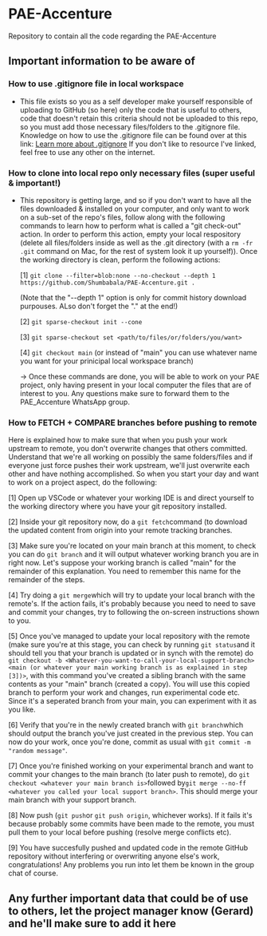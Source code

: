 # PAE-Accenture
Repository to contain all the code regarding the PAE-Accenture 

## Important information to be aware of

### How to use .gitignore file in local workspace
  * This file exists so you as a self developer make yourself responsible of uploading to GitHub (so here) only the code that is useful to others, code that doesn't retain this criteria should not be uploaded to this repo, so you must add those necessary files/folders to the .gitignore file. Knowledge on how to use the .gitignore file can be found over at this link: [Learn more about .gitignore](https://git-scm.com/docs/gitignore)
If you don't like to resource I've linked, feel free to use any other on the internet.

### How to clone into local repo only necessary files (super useful & important!)
  * This repository is getting large, and so if you don't want to have all the files downloaded & installed on your computer, and only want to work on a sub-set of the repo's files, follow along with the following commands to learn how to perform what is called a "git check-out" action. In order to perform this action, empty your local respository (delete all files/folders inside as well as the .git directory (with a `rm -fr .git` command on Mac, for the rest of system look it up yourself)). Once the working directory is clean, perform the following actions:

    [1] `git clone --filter=blob:none --no-checkout --depth 1 https://github.com/Shumbabala/PAE-Accenture.git .`
    
    (Note that the "--depth 1" option is only for commit history download purpouses. ALso don't forget the "." at the end!)
    
    [2] `git sparse-checkout init --cone`
    
    [3] `git sparse-checkout set <path/to/files/or/folders/you/want>`
    
    [4] `git checkout main` (or instead of "main" you can use whatever name you want for your prinicipal local workspace branch)

    -> Once these commands are done, you will be able to work on your PAE project, only having present in your local computer the files that are of interest to you. Any questions make sure to forward them to the PAE_Accenture WhatsApp group.

### How to FETCH + COMPARE branches before pushing to remote

Here is explained how to make sure that when you push your work upstream to remote, you don't overwrite changes that others committed. Understand that we're all working on possibly the same folders/files and if everyone just force pushes their work upstream, we'll just overwrite each other and have nothing accomplished. So when you start your day and want to work on a project aspect, do the following:

 [1] Open up VSCode or whatever your working IDE is and direct yourself to the working directory where you have your git repository installed.
 
 [2] Inside your git repository now, do a `git fetch`command (to download the updated content from origin into your remote tracking branches.
 
 [3]  Make sure you're located on your main branch at this moment, to check you can do `git branch` and it will output whatever working branch you are in right now. Let's suppose your working branch is called "main" for the remainder of this explanation. You need to remember this name for the remainder of the steps.
 
 [4] Try doing a `git merge`which will try to update your local branch with the remote's. If the action fails, it's probably because you need to need to save and commit your changes, try to following the on-screen instructions shown to you. 
 
 [5] Once you've managed to update your local repository with the remote (make sure you're at this stage, you can check by running `git status`and it should tell you that your branch is updated or in synch with the remote) do `git checkout -b <Whatever-you-want-to-call-your-local-support-branch> <main (or whatever your main working branch is as explained in step [3])>`, with this command you've created a sibling branch with the same contents as your "main" branch (created a copy). You will use this copied branch to perform your work and changes, run experimental code etc. Since it's a seperated branch from your main, you can experiment with it as you like.
 
 [6] Verify that you're in the newly created branch with `git branch`which should output the branch you've just created in the previous step. You can now do your work, once you're done, commit as usual with `git commit -m "random message"`.
 
 [7] Once you're finished working on your experimental branch and want to commit your changes to the main branch (to later push to remote), do `git checkout <whatever your main branch is>`followed by`git merge --no-ff <whatever you called your local support branch>`. This should merge your main branch with your support branch.
 
 [8] Now push (`git push`or `git push origin`, whichever works). If it fails it's because probably some commits have been made to the remote, you must pull them to your local before pushing (resolve merge conflicts etc).
 
 [9] You have succesfully pushed and updated code in the remote GitHub repository without interfering or overwriting anyone else's work, congratulations! Any problems you run into let them be known in the group chat of course.


## Any further important data that could be of use to others, let the project manager know (Gerard) and he'll make sure to add it here
